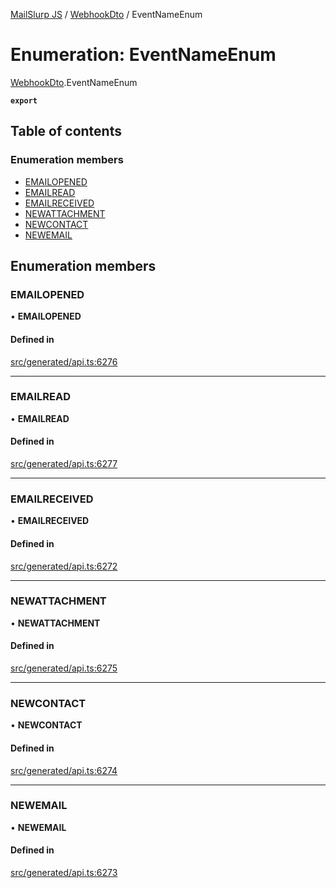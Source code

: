 [MailSlurp JS](../README.md) / [WebhookDto](../modules/WebhookDto.md) / EventNameEnum

# Enumeration: EventNameEnum

[WebhookDto](../modules/WebhookDto.md).EventNameEnum

**`export`**

## Table of contents

### Enumeration members

- [EMAILOPENED](WebhookDto.EventNameEnum.md#emailopened)
- [EMAILREAD](WebhookDto.EventNameEnum.md#emailread)
- [EMAILRECEIVED](WebhookDto.EventNameEnum.md#emailreceived)
- [NEWATTACHMENT](WebhookDto.EventNameEnum.md#newattachment)
- [NEWCONTACT](WebhookDto.EventNameEnum.md#newcontact)
- [NEWEMAIL](WebhookDto.EventNameEnum.md#newemail)

## Enumeration members

### EMAILOPENED

• **EMAILOPENED**

#### Defined in

[src/generated/api.ts:6276](https://github.com/mailslurp/mailslurp-client/blob/6534d6f/src/generated/api.ts#L6276)

___

### EMAILREAD

• **EMAILREAD**

#### Defined in

[src/generated/api.ts:6277](https://github.com/mailslurp/mailslurp-client/blob/6534d6f/src/generated/api.ts#L6277)

___

### EMAILRECEIVED

• **EMAILRECEIVED**

#### Defined in

[src/generated/api.ts:6272](https://github.com/mailslurp/mailslurp-client/blob/6534d6f/src/generated/api.ts#L6272)

___

### NEWATTACHMENT

• **NEWATTACHMENT**

#### Defined in

[src/generated/api.ts:6275](https://github.com/mailslurp/mailslurp-client/blob/6534d6f/src/generated/api.ts#L6275)

___

### NEWCONTACT

• **NEWCONTACT**

#### Defined in

[src/generated/api.ts:6274](https://github.com/mailslurp/mailslurp-client/blob/6534d6f/src/generated/api.ts#L6274)

___

### NEWEMAIL

• **NEWEMAIL**

#### Defined in

[src/generated/api.ts:6273](https://github.com/mailslurp/mailslurp-client/blob/6534d6f/src/generated/api.ts#L6273)
